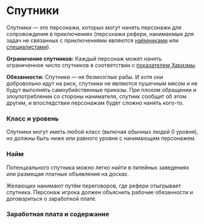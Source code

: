 # Спутники

Спутники — это персонажи, которых могут нанять персонажи для сопровождения в приключениях (персонажи рефери, нанимаемые для задач не связанных с приключениями являются [наёмниками](mercenaries.md) или [специалистами](specialists.md)).

**Ограничение спутников:** Каждый персонаж может нанять ограниченное число спутников в соответствии с [показателем Харизмы](/characters/ability-scores.md#модификаторы-харизмы).

**Обязанности:** Спутники — не безмозглые рабы. И хотя они добровольно идут на риск, спутники не являются пушечным мясом и не будут выполнять самоубийственные приказы. При плохом обращении и злоупотреблении со стороны нанимателя, спутник сообщит об этом другим, и впоследствии персонажам будет сложно нанять кого-то.

### Класс и уровень

Спутники могут иметь любой класс (включая обычных людей 0 уровня), но должны быть ниже или равного уровня с нанимающим персонажем.

### Найм

Потенциального спутника можно легко найти в питейных заведениях или размещая платные объявления на досках.

Желающих нанимают путём переговоров, где рефери отыгрывает спутника. Персонаж игрока должен объяснить рабочие обязанности и договориться о заработной плате.

### Заработная плата и содержание

